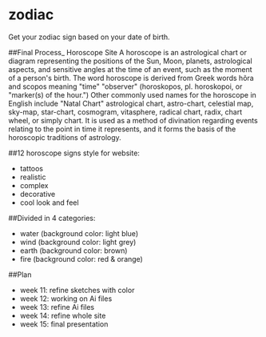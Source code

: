 
# zodiac
Get your zodiac sign based on your date of birth.

##Final Process_ Horoscope Site
A horoscope is an astrological chart or diagram representing the positions of the Sun, Moon, planets, astrological aspects, and sensitive angles at the time of an event, such as the moment of a person's birth. The word horoscope is derived from Greek words hõra and scopos meaning "time" "observer" (horoskopos, pl. horoskopoi, or "marker(s) of the hour.") Other commonly used names for the horoscope in English include "Natal Chart" astrological chart, astro-chart, celestial map, sky-map, star-chart, cosmogram, vitasphere, radical chart, radix, chart wheel, or simply chart. It is used as a method of divination regarding events relating to the point in time it represents, and it forms the basis of the horoscopic traditions of astrology.

##12 horoscope signs style for website:
* tattoos 
* realistic
* complex
* decorative
* cool look and feel

##Divided in 4 categories:
* water         (background color: light blue)
* wind          (background color: light grey)
* earth         (background color: brown)
* fire          (background color: red & orange)

##Plan
* week 11: refine sketches with color
* week 12: working on Ai files
* week 13: refine Ai files 
* week 14: refine whole site
* week 15: final presentation


